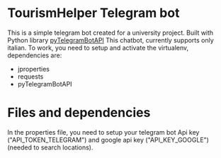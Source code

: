 
# TourismHelper Telegram bot

This is a simple telegram bot created for a university project.
Built with Python library [pyTelegramBotAPI](https://github.com/eternnoir/pyTelegramBotAPI)
This chatbot, currently supports only italian.
To work, you need to setup and activate the virtualenv, dependencies are:

 - jproperties 
 - requests 
 - pyTelegramBotAPI


# Files and dependencies
In the properties file, you need to setup your telegram bot Api key ("API_TOKEN_TELEGRAM") and google api key ("API_KEY_GOOGLE") (needed to search locations).
